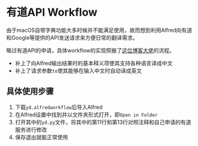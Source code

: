 # 有道API Workflow

由于macOS自带字典功能大多时候并不能满足使用，故而想到利用Alfred向有道和Google等提供的API发送请求来方便日常的翻译需求。

略过有道API的申请，具体workflow的实现照搬了[这位博客大佬](https://www.cnblogs.com/flipped/p/9473701.html)的流程。

- 补上了向Alfred输出结果时的基本释义项使其支持各种语言译成中文
- 补上了请求参数`to`使其能够在输入中文时自动译成英文

## 具体使用步骤
1. 下载`yd.alfredworkflow`后导入Alfred
2. 在Alfred设置中找到并以文件夹形式打开，即`Open in Folder`
3. 打开其中的`yd.py`文件，将其中的第11行和第13行对照注释和自己申请的有道服务进行修改
4. 保存退出就能正常使用

